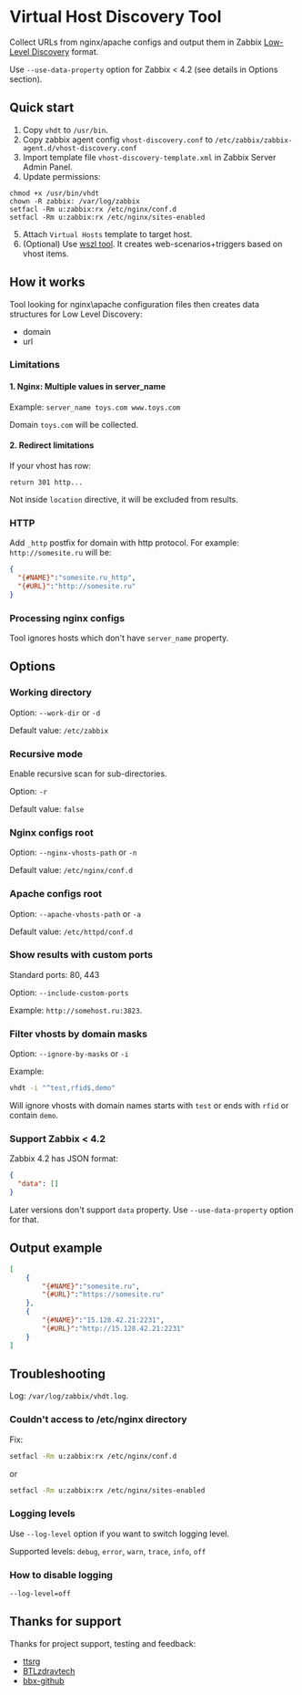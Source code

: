 # Virtual Host Discovery Tool

Collect URLs from nginx/apache configs and output them in Zabbix [Low-Level Discovery](https://www.zabbix.com/documentation/current/manual/discovery/low_level_discovery) format.

Use `--use-data-property` option for Zabbix < 4.2 (see details in Options section).

## Quick start

1. Copy `vhdt` to `/usr/bin`.
2. Copy zabbix agent config `vhost-discovery.conf` to `/etc/zabbix/zabbix-agent.d/vhost-discovery.conf`
3. Import template file `vhost-discovery-template.xml` in Zabbix Server Admin Panel.
4. Update permissions:
  ```shell
  chmod +x /usr/bin/vhdt
  chown -R zabbix: /var/log/zabbix
  setfacl -Rm u:zabbix:rx /etc/nginx/conf.d
  setfacl -Rm u:zabbix:rx /etc/nginx/sites-enabled
  ``` 

5. Attach `Virtual Hosts` template to target host.
6. (Optional) Use [wszl tool](https://github.com/tinyops-ru/zabbix-lld-ws). It creates web-scenarios+triggers based on vhost items.

## How it works

Tool looking for nginx\apache configuration files then creates data structures for Low Level Discovery:

- domain
- url

### Limitations

#### 1. Nginx: Multiple values in server_name

Example: `server_name toys.com www.toys.com`

Domain `toys.com` will be collected.

#### 2. Redirect limitations

If your vhost has row:

```
return 301 http...
```

Not inside `location` directive, it will be excluded from results.

### HTTP
Add `_http` postfix for domain with http protocol. For example: `http://somesite.ru` will be:  

```json
{
  "{#NAME}":"somesite.ru_http",
  "{#URL}":"http://somesite.ru"
}
```

### Processing nginx configs

Tool ignores hosts which don't have `server_name` property. 

## Options

### Working directory

Option: `--work-dir` or `-d`

Default value: `/etc/zabbix`

### Recursive mode

Enable recursive scan for sub-directories.

Option: `-r`

Default value: `false`

### Nginx configs root

Option: `--nginx-vhosts-path` or `-n`

Default value: `/etc/nginx/conf.d`

### Apache configs root

Option: `--apache-vhosts-path` or `-a`

Default value: `/etc/httpd/conf.d`

### Show results with custom ports

Standard ports: 80, 443

Option: `--include-custom-ports`

Example: `http://somehost.ru:3823`. 

### Filter vhosts by domain masks

Option: `--ignore-by-masks` or `-i`

Example:

```bash
vhdt -i "^test,rfid$,demo"
```

Will ignore vhosts with domain names starts with `test` or ends with `rfid` or contain `demo`.

### Support Zabbix < 4.2

Zabbix 4.2 has JSON format:

```json
{
  "data": []
}
``` 

Later versions don't support `data` property. Use `--use-data-property` option for that. 

## Output example

```json
[
    {
        "{#NAME}":"somesite.ru",
        "{#URL}":"https://somesite.ru"
    },
    {
        "{#NAME}":"15.128.42.21:2231",
        "{#URL}":"http://15.128.42.21:2231"
    }
]
```

## Troubleshooting

Log: `/var/log/zabbix/vhdt.log`.

### Couldn't access to /etc/nginx directory

Fix:

```bash
setfacl -Rm u:zabbix:rx /etc/nginx/conf.d
```

or

```bash
setfacl -Rm u:zabbix:rx /etc/nginx/sites-enabled
```

### Logging levels

Use `--log-level` option if you want to switch logging level.

Supported levels: `debug`, `error`, `warn`, `trace`, `info`, `off`

### How to disable logging

```
--log-level=off
```

## Thanks for support

Thanks for project support, testing and feedback:

- [ttsrg](https://github.com/ttsrg)
- [BTLzdravtech](https://github.com/BTLzdravtech)
- [bbx-github](https://github.com/bbx-github)
